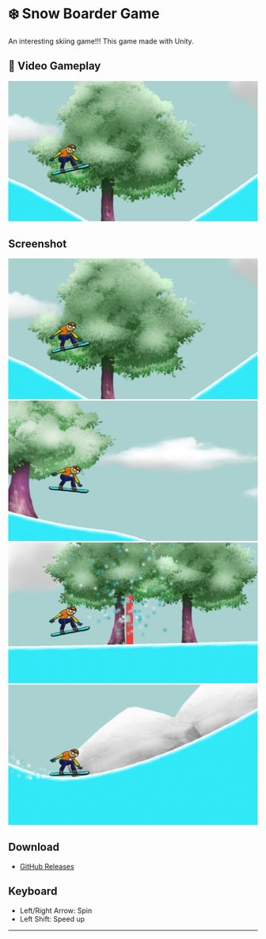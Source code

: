 # ❄️ Snow Boarder Game

An interesting skiing game!!! This game made with Unity.

## 🎥 Video Gameplay

[![Video demo](./images/img1.png)](https://youtu.be/3VsTnApuIo4)

## Screenshot

![Screenshot](./images/img1.png)
![Screenshot](./images/img2.png)
![Screenshot](./images/img3.png)
![Screenshot](./images/img4.png)

## Download

- [GitHub Releases](https://github.com/iam-xiaoming/Snow-Boarder/releases/tag/v1.0/Snow-Boarder.zip)

## Keyboard 

- Left/Right Arrow: Spin
- Left Shift: Speed up

---